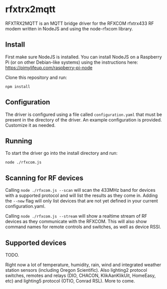 # rfxtrx2mqtt

RFXTRX2MQTT is an MQTT bridge driver for the RFXCOM rfxtrx433 RF modem written in NodeJS and using the node-rfxcom library.

## Install

First make sure NodeJS is installed. You can install NodeJS on a Raspberry Pi (or on other Debian-like systems) using the instructions here: https://pimylifeup.com/raspberry-pi-node

Clone this repository and run:

`npm install`

## Configuration

The driver is configured using a file called `configuration.yaml` that must be present in the directory of the driver. An example configuration is provided. Customize it as needed.

## Running

To start the driver go into the install directory and run:

`node ./rfxcom.js`

## Scanning for RF devices

Calling `node ./rfxcom.js --scan` will scan the 433MHz band for devices with a supported protocol and will list the results as they come in. Adding the `--new` flag will only list devices that are not yet defined in your current configuration.yaml.

Calling `node ./rfxcom.js --stream` will show a realtime stream of RF devices as they communicate with the RFXCOM. This will also show command names for remote controls and switches, as well as device RSSI.

## Supported devices

TODO. 

Right now a lot of temperature, humidity, rain, wind and integrated weather station sensors (including Oregon Scientific). Also lighting2 protocol switches, remotes and relays (DIO, CHACON, KlikAanKlikUit, HomeEasy, etc) and lighting5 protocol (OTIO, Conrad RSL). More to come.
